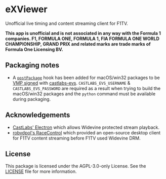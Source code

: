 # eXViewer

Unofficial live timing and content streaming client for F1TV.

**This app is unofficial and is not associated in any way with the Formula 1 companies. F1, FORMULA ONE, FORMULA 1, FIA FORMULA ONE WORLD CHAMPIONSHIP, GRAND PRIX and related marks are trade marks of Formula One Licensing BV.**

## Packaging notes
* A [`postPackage`](https://www.electronforge.io/config/hooks#postpackage) hook has been added for macOS/win32 packages to be [VMP signed](https://github.com/castlabs/electron-releases/wiki/VMP) with [castlabs-evs](https://pypi.org/project/castlabs-evs/). `CASTLABS_EVS_USERNAME` & `CASTLABS_EVS_PASSWORD` are required as a result when trying to build the macOS/win32 packages and the `python` command must be available during packaging.

## Acknowledgements
* [CastLabs' Electron](https://github.com/castlabs/electron-releases) which allows Widevine protected stream playback.
* [robvdpol's RaceControl](https://github.com/robvdpol/RaceControl) which provided an open-source desktop client for F1TV content streaming before F1TV used Widevine DRM.

## License

This package is licensed under the AGPL-3.0-only License. See the [LICENSE](LICENSE.md) file for more information.
